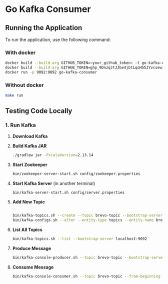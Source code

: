# Go Kafka Consumer

## Running the Application

To run the application, use the following command:

### With docker
```sh
docker build --build-arg GITHUB_TOKEN=<your_github_token> -t go-kafka-consumer .
docker build --build-arg GITHUB_TOKEN=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 -t go-kafka-consumer .
docker run -p 9092:9092 go-kafka-consumer 
```


### Without docker
```sh
make run
```


## Testing Code Locally

### 1. Run Kafka

1. **Download Kafka**

2. **Build Kafka JAR**
    ```sh
    ./gradlew jar -PscalaVersion=2.13.14
    ```

3. **Start Zookeeper**
    ```sh
    bin/zookeeper-server-start.sh config/zookeeper.properties
    ```

4. **Start Kafka Server** (in another terminal)
    ```sh
    bin/kafka-server-start.sh config/server.properties
    ```

5. **Add New Topic**
    ```sh

    bin/kafka-topics.sh --create --topic brevo-topic --bootstrap-server localhost:9092 --partitions 5 --replication-factor 1
    bin/kafka-configs.sh --alter --entity-type topics --entity-name brevo-topic --add-config retention.ms=1000 --bootstrap-server localhost:9092

    ```

6. **List All Topics**
    ```sh
    bin/kafka-topics.sh --list --bootstrap-server localhost:9092
    ```

7. **Produce Message**
    ```sh
    bin/kafka-console-producer.sh --topic brevo-topic --bootstrap-server localhost:9092
    ```

8. **Consume Message**
    ```sh
    bin/kafka-console-consumer.sh --topic brevo-topic --from-beginning --bootstrap-server localhost:9092
    ```
